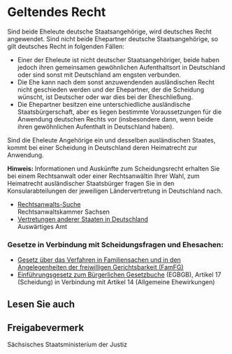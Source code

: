 # Geltendes Recht

Sind beide Eheleute deutsche Staatsangehörige, wird deutsches Recht angewendet. Sind nicht beide Ehepartner deutsche Staatsangehörige, so gilt deutsches Recht in folgenden Fällen:

* Einer der Eheleute ist nicht deutscher Staatsangehöriger, beide haben jedoch ihren gemeinsamen gewöhnlichen Aufenthaltsort in Deutschland oder sind sonst mit Deutschland am engsten verbunden.
* Die Ehe kann nach dem sonst anzuwendenden ausländischen Recht nicht geschieden werden und der Ehepartner, der die Scheidung wünscht, ist Deutscher oder war dies bei der Eheschließung.
* Die Ehepartner besitzen eine unterschiedliche ausländische Staatsbürgerschaft, aber es liegen bestimmte Voraussetzungen für die Anwendung deutschen Rechts vor (insbesondere dann, wenn beide ihren gewöhnlichen Aufenthalt in Deutschland haben).

Sind die Eheleute Angehörige ein und desselben ausländischen Staates, kommt bei einer Scheidung in Deutschland deren Heimatrecht zur Anwendung.

**Hinweis:** Informationen und Auskünfte zum Scheidungsrecht erhalten Sie bei einem Rechtsanwalt oder einer Rechtsanwältin Ihrer Wahl, zum Heimatrecht ausländischer Staatsbürger fragen Sie in den Konsularabteilungen der jeweiligen Ländervertretung in Deutschland nach.

* [Rechtsanwalts-Suche](http://www.rak-sachsen.de/fuer-buerger/anwaltssuche/ "Rechtsanwalt-Suchdienst")  
   Rechtsanwaltskammer Sachsen
* [Vertretungen anderer Staaten in Deutschland](https://www.auswaertiges-amt.de/de/ReiseUndSicherheit/vertretungen-anderer-staaten "Auswärtiges Amt: Länderübersicht")  
   Auswärtiges Amt

### Gesetze in Verbindung mit Scheidungsfragen und Ehesachen:

* [Gesetz über das Verfahren in Familiensachen und in den Angelegenheiten der freiwilligen Gerichtsbarkeit (FamFG)](http://www.gesetze-im-internet.de/famfg/index.html "Gesetz über das Verfahren in Familiensachen und in den Angelegenheiten der freiwilligen Gerichtsbarkeit")
* [Einführungsgesetz zum Bürgerlichen Gesetzbuche](http://www.gesetze-im-internet.de/bgbeg/index.html "Einführungsgesetz zum Bürgerlichen Gesetzbuch (EGBGB)") (EGBGB), Artikel 17 (Scheidung) in Verbindung mit Artikel 14 (Allgemeine Ehewirkungen)

## Lesen Sie auch

## Freigabevermerk

Sächsisches Staatsministerium der Justiz
